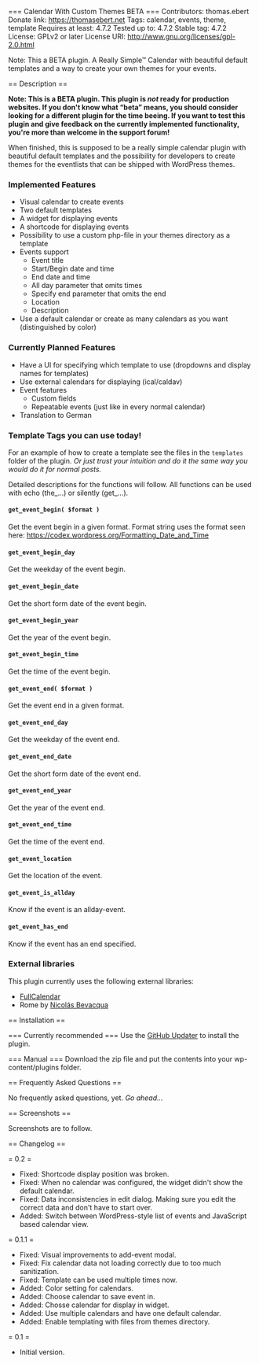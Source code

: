 === Calendar With Custom Themes BETA ===
Contributors: thomas.ebert
Donate link: https://thomasebert.net
Tags: calendar, events, theme, template
Requires at least: 4.7.2
Tested up to: 4.7.2
Stable tag: 4.7.2
License: GPLv2 or later
License URI: http://www.gnu.org/licenses/gpl-2.0.html

Note: This a BETA plugin. A Really Simple™ Calendar with beautiful default templates and a way to create your own themes for your events.

== Description ==

**Note: This is a BETA plugin. This plugin is *not* ready for production websites. If you don't know what “beta” means, you should consider looking for a different plugin for the time beeing. If you want to test this plugin and give feedback on the currently implemented functionality, you're more than welcome in the support forum!**

When finished, this is supposed to be a really simple calendar plugin with beautiful default templates and the possibility for developers to create themes for the eventlists that can be shipped with WordPress themes.

### Implemented Features

- Visual calendar to create events
- Two default templates
- A widget for displaying events
- A shortcode for displaying events
- Possibility to use a custom php-file in your themes directory as a template
- Events support
	- Event title
	- Start/Begin date and time
	- End date and time
	- All day parameter that omits times
	- Specify end parameter that omits the end
	- Location
	- Description
- Use a default calendar or create as many calendars as you want (distinguished by color)

### Currently Planned Features

- Have a UI for specifying which template to use (dropdowns and display names for templates)
- Use external calendars for displaying (ical/caldav)
- Event features
	- Custom fields
	- Repeatable events (just like in every normal calendar)
- Translation to German

### Template Tags you can use today!

For an example of how to create a template see the files in the `templates` folder of the plugin. *Or just trust your intuition and do it the same way you would do it for normal posts.*

Detailed descriptions for the functions will follow.
All functions can be used with echo (the_...) or silently (get_...).

#### `get_event_begin( $format )`
Get the event begin in a given format. Format string uses the format seen here: https://codex.wordpress.org/Formatting_Date_and_Time

#### `get_event_begin_day`
Get the weekday of the event begin.

#### `get_event_begin_date`
Get the short form date of the event begin.

#### `get_event_begin_year`
Get the year of the event begin.

#### `get_event_begin_time`
Get the time of the event begin.

#### `get_event_end( $format )`
Get the event end in a given format.

#### `get_event_end_day`
Get the weekday of the event end.

#### `get_event_end_date`
Get the short form date of the event end.

#### `get_event_end_year`
Get the year of the event end.

#### `get_event_end_time`
Get the time of the event end.

#### `get_event_location`
Get the location of the event.

#### `get_event_is_allday`
Know if the event is an allday-event.

#### `get_event_has_end`
Know if the event has an end specified.

### External libraries

This plugin currently uses the following external libraries:

- [FullCalendar](https://fullcalendar.io)
- Rome by [Nicolás Bevacqua](https://github.com/bevacqua/rome)

== Installation ==

=== Currently recommended ===
Use the [GitHub Updater](https://github.com/te-online/wordpress-plugin--themeable-calendar) to install the plugin.

=== Manual ===
Download the zip file and put the contents into your wp-content/plugins folder.

== Frequently Asked Questions ==

No frequently asked questions, yet. *Go ahead...*

== Screenshots ==

Screenshots are to follow.

== Changelog ==

= 0.2 =
- Fixed: Shortcode display position was broken.
- Fixed: When no calendar was configured, the widget didn't show the default calendar.
- Fixed: Data inconsistencies in edit dialog. Making sure you edit the correct data and don't have to start over.
- Added: Switch between WordPress-style list of events and JavaScript based calendar view.

= 0.1.1 =
- Fixed: Visual improvements to add-event modal.
- Fixed: Fix calendar data not loading correctly due to too much sanitization.
- Fixed: Template can be used multiple times now.
- Added: Color setting for calendars.
- Added: Choose calendar to save event in.
- Added: Chosse calendar for display in widget.
- Added: Use multiple calendars and have one default calendar.
- Added: Enable templating with files from themes directory.

= 0.1 =
- Initial version.
